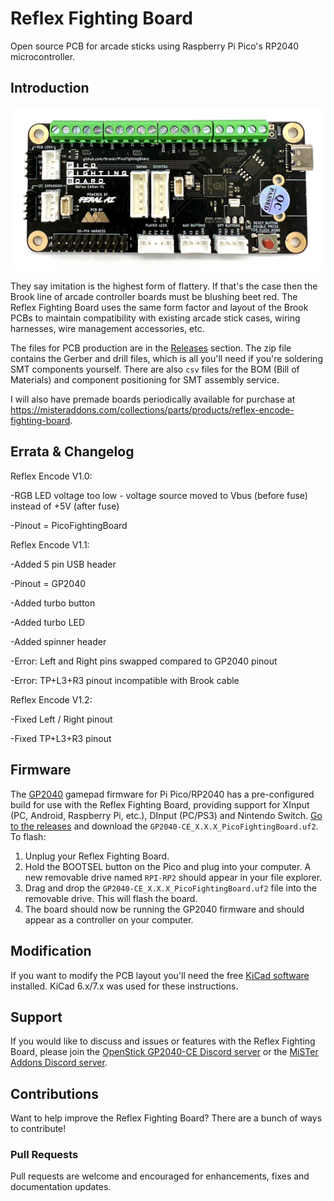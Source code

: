 # Reflex Fighting Board

Open source PCB for arcade sticks using Raspberry Pi Pico's RP2040 microcontroller.

## Introduction

![Reflex Fighting Board v1.0](assets/ReflexFightingBoard_v1.0.jpg)

They say imitation is the highest form of flattery. If that's the case then the Brook line of arcade controller boards must be blushing beet red. The Reflex Fighting Board uses the same form factor and layout of the Brook PCBs to maintain compatibility with existing arcade stick cases, wiring harnesses, wire management accessories, etc.

The files for PCB production are in the [Releases](https://github.com/misteraddons/ReflexFightingBoard/tree/main/boards/Reflex_V1) section. The zip file contains the Gerber and drill files, which is all you'll need if you're soldering SMT components yourself. There are also `csv` files for the BOM (Bill of Materials) and component positioning for SMT assembly service.

I will also have premade boards periodically available for purchase at <https://misteraddons.com/collections/parts/products/reflex-encode-fighting-board>.

## Errata & Changelog
Reflex Encode V1.0:

-RGB LED voltage too low - voltage source moved to Vbus (before fuse) instead of +5V (after fuse)

-Pinout = PicoFightingBoard


Reflex Encode V1.1:

-Added 5 pin USB header

-Pinout = GP2040

-Added turbo button

-Added turbo LED

-Added spinner header

-Error: Left and Right pins swapped compared to GP2040 pinout

-Error: TP+L3+R3 pinout incompatible with Brook cable


Reflex Encode V1.2:

-Fixed Left / Right pinout

-Fixed TP+L3+R3 pinout

## Firmware

The [GP2040](https://github.com/OpenStickCommunity/GP2040-CE) gamepad firmware for Pi Pico/RP2040 has a pre-configured build for use with the Reflex Fighting Board, providing support for XInput (PC, Android, Raspberry Pi, etc.), DInput (PC/PS3) and Nintendo Switch. [Go to the releases](https://github.com/OpenStickCommunity/GP2040-CE/releases) and download the `GP2040-CE_X.X.X_PicoFightingBoard.uf2`. To flash:

1. Unplug your Reflex Fighting Board.
1. Hold the BOOTSEL button on the Pico and plug into your computer. A new removable drive named `RPI-RP2` should appear in your file explorer.
1. Drag and drop the `GP2040-CE_X.X.X_PicoFightingBoard.uf2` file into the removable drive. This will flash the board.
1. The board should now be running the GP2040 firmware and should appear as a controller on your computer.

## Modification

If you want to modify the PCB layout you'll need the free [KiCad software](https://www.kicad.org/download/) installed. KiCad 6.x/7.x was used for these instructions.

## Support

If you would like to discuss and issues or features with the Reflex Fighting Board, please join the [OpenStick GP2040-CE Discord server](https://discord.gg/k2pxhke7q8) or the [MiSTer Addons Discord server](https://discord.gg/PtUFHtzuYD).

## Contributions

Want to help improve the Reflex Fighting Board? There are a bunch of ways to contribute!

### Pull Requests

Pull requests are welcome and encouraged for enhancements, fixes and documentation updates.
